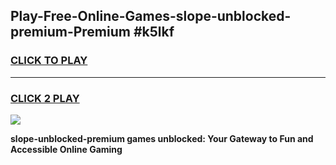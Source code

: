 
## Play-Free-Online-Games-slope-unblocked-premium-Premium #k5lkf
<h3>
<a href="https://premium.freeplayer.one?title=slope-unblocked-premium&ref=8M">CLICK TO PLAY</a></h3>
<hr>

<h3>
<a href="https://premium.freeplayer.one?title=slope-unblocked-premium&ref=8M">CLICK 2 PLAY</a>
  
</h3>

<a href="https://premium.freeplayer.one?title=slope-unblocked-premium&ref=8M"><img src="https://clearcache.store/games.png"></a>


**slope-unblocked-premium games unblocked: Your Gateway to Fun and Accessible Online Gaming**
